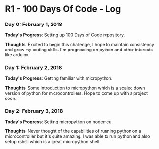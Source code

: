 # R1 - 100 Days Of Code - Log

<!--
### Day 0: February 30, 2016 (Example 1)
##### (delete me or comment me out)

**Today's Progress**: Fixed CSS, worked on canvas functionality for the app.

**Thoughts:** I really struggled with CSS, but, overall, I feel like I am slowly getting better at it. Canvas is still new for me, but I managed to figure out some basic functionality.

**Link to work:** [Calculator App](http://www.example.com)
-->
### Day 0: February 1, 2018 

**Today's Progress**: Setting up 100 Days of Code repository.

**Thoughts:** Excited to begin this challenge, I hope to maintain consistency and grow my coding skills. I'm progressing on python and other interests like arduino.

### Day 1: February 2, 2018 
**Today's Progress**: Getting familiar with micropython.

**Thoughts**: Some introduction to micropython which is a scaled down version of python for microcontrollers. Hope to come up with a project soon.

### Day 2: February 3, 2018 
**Today's Progress**: Setting micropython on nodemcu.

**Thoughts**: Never thought of the capabilities of running python on a microcontroller but it's quite amazing. I was able to run python and also setup rshell which is a great micropython shell.
